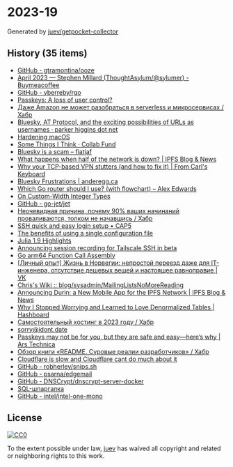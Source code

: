 # 2023-19

Generated by [juev/getpocket-collector](https://github.com/juev/getpocket-collector)

## History (35 items)

- [GitHub - gtramontina/ooze](https://github.com/gtramontina/ooze)
- [April 2023 — Stephen Millard (ThoughtAsylum/@sylumer) - Buymeacoffee](https://www.buymeacoffee.com/sylumer/april-2023-1758392)
- [GitHub - yberreby/rgo](https://github.com/yberreby/rgo)
- [Passkeys: A loss of user control?](https://lapcatsoftware.com/articles/2023/5/1.html)
- [Даже Amazon не может разобраться в serverless и микросервисах / Хабр](https://habr.com/ru/articles/733786/)
- [Bluesky, AT Protocol, and the exciting possibilities of URLs as usernames · parker higgins dot net](https://parkerhiggins.net/2023/05/bluesky-atproto-url-usernames/)
- [Hardening macOS](https://www.bejarano.io/hardening-macos/)
- [Some Things I Think · Collab Fund](https://collabfund.com/blog/thoughts/)
- [Bluesky is a scam – fiatjaf](https://fiatjaf.com/ab1127fb.html)
- [What happens when half of the network is down? | IPFS Blog & News](https://blog.ipfs.tech/2023-ipfs-unresponsive-nodes/)
- [Why your TCP-based VPN stutters (and how to fix it) | From Carl's Keyboard](https://blog.carldong.me/2023/05/03/why-do-vpns.html)
- [Bluesky Frustrations | anderegg.ca](https://anderegg.ca/2023/05/09/bluesky-frustrations)
- [Which Go router should I use? (with flowchart) – Alex Edwards](https://www.alexedwards.net/blog/which-go-router-should-i-use)
- [On Custom-Width Integer Types](https://alic.dev/blog/custom-bitwidth)
- [GitHub - go-jet/jet](https://github.com/go-jet/jet)
- [Неочевидная причина, почему 90% ваших начинаний проваливаются, толком не начавшись / Хабр](https://habr.com/ru/articles/733792/)
- [SSH quick and easy login setup • CAP5](https://cap5.nl/ssh-quick-and-easy-login-setup/)
- [The benefits of using a single configuration file](https://arslan.io/2023/05/10/the-benefits-of-using-a-single-init-lua-vimrc-file/)
- [Julia 1.9 Highlights](https://julialang.org/blog/2023/04/julia-1.9-highlights/)
- [Announcing session recording for Tailscale SSH in beta](https://tailscale.com/blog/session-recording-beta)
- [Go arm64 Function Call Assembly](https://blog.felixge.de/go-arm64-function-call-assembly/)
- [[Личный опыт] Жизнь в Норвегии: непростой переезд даже для IT-инженера, отсутствие дешевых вещей и настоящее равноправие | VK](https://m.vk.com/@habr-lichnyi-opyt-zhizn-v-norvegii-neprostoi-pereezd-dazhe-dlya-i)
- [Chris's Wiki :: blog/sysadmin/MailingListsNoMoreReading](https://utcc.utoronto.ca/~cks/space/blog/sysadmin/MailingListsNoMoreReading)
- [Announcing Durin: a New Mobile App for the IPFS Network | IPFS Blog & News](https://blog.ipfs.tech/announcing-durin/)
- [Why I Stopped Worrying and Learned to Love Denormalized Tables | Hashboard](https://hashboard.com/blog/why-i-stopped-worrying-and-learned-to-love-denormalized-tables)
- [Самостоятельный хостинг в 2023 году / Хабр](https://habr.com/ru/companies/sportmaster_lab/articles/734724/)
- [sorry@idont.date](https://sorry.idont.date)
- [Passkeys may not be for you, but they are safe and easy—here’s why | Ars Technica](https://arstechnica.com/information-technology/2023/05/passkeys-may-not-be-for-you-but-they-are-safe-and-easy-heres-why/)
- [Обзор книги «README. Суровые реалии разработчиков» / Хабр](https://habr.com/ru/companies/piter/articles/734676/)
- [Cloudflare is slow and Cloudflare cant do much about it](https://hiranyey.dev/posts/cloudflare/)
- [GitHub - robherley/snips.sh](https://github.com/robherley/snips.sh)
- [GitHub - psarna/edgemail](https://github.com/psarna/edgemail)
- [GitHub - DNSCrypt/dnscrypt-server-docker](https://github.com/DNSCrypt/dnscrypt-server-docker)
- [SQL-шпаргалка](https://antonz.ru/sql-cheatsheet/)
- [GitHub - intel/intel-one-mono](https://github.com/intel/intel-one-mono)

## License

[![CC0](https://mirrors.creativecommons.org/presskit/buttons/88x31/svg/cc-zero.svg)](https://creativecommons.org/publicdomain/zero/1.0/)

To the extent possible under law, [juev](https://github.com/juev) has waived all copyright and related or neighboring rights to this work.
